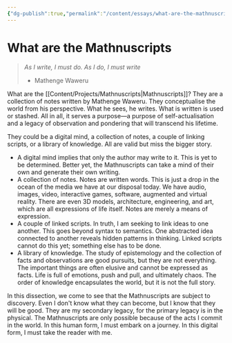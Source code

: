 ```yaml
---
{"dg-publish":true,"permalink":"/content/essays/what-are-the-mathnuscripts/","noteIcon":"2"}
---
```


# What are the Mathnuscripts

> *As I write, I must do. As I do, I must write*
> - Mathenge Waweru

What are the [[Content/Projects/Mathnuscripts\|Mathnuscripts]]? They are a collection of notes written by Mathenge Waweru. They conceptualise the world from his perspective. What he sees, he writes. What is written is used or stashed. All in all, it serves a purpose—a purpose of self-actualisation and a legacy of observation and pondering that will transcend his lifetime. 

They could be a digital mind, a collection of notes, a couple of linking scripts, or a library of knowledge. All are valid but miss the bigger story. 
- A digital mind implies that only the author may write to it. This is yet to be determined. Better yet, the Mathnuscripts can take a mind of their own and generate their own writing.
- A collection of notes. Notes are written words. This is just a drop in the ocean of the media we have at our disposal today. We have audio, images, video, interactive games, software, augmented and virtual reality. There are even 3D models, architecture, engineering, and art, which are all expressions of life itself. Notes are merely a means of expression.
- A couple of linked scripts. In truth, I am seeking to link ideas to one another. This goes beyond syntax to semantics. One abstracted idea connected to another reveals hidden patterns in thinking. Linked scripts cannot do this yet; something else has to be done.
- A library of knowledge. The study of epistemology and the collection of facts and observations are good pursuits, but they are not everything. The important things are often elusive and cannot be expressed as facts. Life is full of emotions, push and pull, and ultimately chaos. The order of knowledge encapsulates the world, but it is not the full story.

In this dissection, we come to see that the Mathnuscripts are subject to discovery. Even I don't know what they can become, but I know that they will be good. They are my secondary legacy, for the primary legacy is in the physical. The Mathnuscripts are only possible because of the acts I commit in the world. In this human form, I must embark on a journey. In this digital form, I must take the reader with me. 
